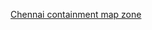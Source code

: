 <a href="https://render.githubusercontent.com/view/geojson?commit=d1f1d337d1554b7a1878d71d408ce3baed754913&amp;enc_url=68747470733a2f2f7261772e67697468756275736572636f6e74656e742e636f6d2f656c73656173616d612f6368636f76696431392f643166316433333764313535346237613138373864373164343038636533626165643735343931332f636f6e7461696e6d656e747a6f6e652e67656f6a736f6e&amp;nwo=elseasama%2Fchcovid19&amp;path=containmentzone.geojson&amp;repository_id=253202620&amp;repository_type=Repository#dace31c5-bb6a-4bc4-aab2-acb406efddc8">Chennai containment map zone</a> 

 

